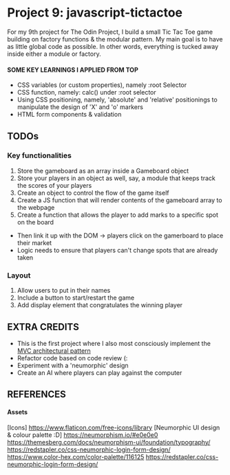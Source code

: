 # Project 9: javascript-tictactoe
 
 For my 9th project for The Odin Project, I build a small Tic Tac Toe game building on factory functions & the modular pattern. My main goal is to have as little global code as possible. In other words, everything is tucked away inside either a module or factory.

#### SOME KEY LEARNINGS I APPLIED FROM TOP
- CSS variables (or custom properties), namely :root Selector
- CSS function, namely: calc() under :root selector
- Using CSS positioning, namely, 'absolute' and 'relative' positionings to manipulate the design of 'X' and 'o' markers
- HTML form components & validation

## TODOs
### Key functionalities
1. Store the gameboard as an array inside a Gameboard object
2. Store your players in an object as well, say, a module that keeps track the scores of your players
3. Create an object to control the flow of the game itself
4. Create a JS function that will render contents of the gameboard array to the webpage 
5. Create a function that allows the player to add marks to a specific spot on the board
- Then link it up with the DOM -> players click on the gamerboard to place their market 
- Logic needs to ensure that players can't change spots that are already taken
### Layout
1. Allow users to put in their names
2. Include a button to start/restart the game 
3. Add display element that congratulates the winning player


## EXTRA CREDITS
- This is the first project where I also most consciously implement the [MVC architectural pattern](https://medium.com/@aaron.rory.newbold/adopting-the-model-view-controller-mvc-architectural-pattern-in-javascript-3dc0519d57aa)
- Refactor code based on code review (:
- Experiment with a 'neumorphic' design 
- Create an AI where players can play against the computer

## REFERENCES
#### Assets
[Icons]
 https://www.flaticon.com/free-icons/library
[Neumorphic UI design & colour palette :D]
https://neumorphism.io/#e0e0e0
https://themesberg.com/docs/neumorphism-ui/foundation/typography/
https://redstapler.co/css-neumorphic-login-form-design/
https://www.color-hex.com/color-palette/116125
https://redstapler.co/css-neumorphic-login-form-design/